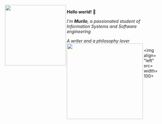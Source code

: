 <img align= "left" src=https://i.pinimg.com/enabled_lo/564x/f5/17/ca/f517ca578e816022f196ad939ecaa273.jpg width=200>

**Hello world!** 🌼

*I'm **Murilo**, a passionated student of Information Systems and Software engineering*<div></div>
*A writer and a philosophy lover*<div></div>
<img align= "left" src=https://i.pinimg.com/enabled_lo/564x/47/1c/e7/471ce7b6d591a328189506ae6cbb59d6.jpg width=250><div></div>

<img align= "left" src= width=100><div></div>



